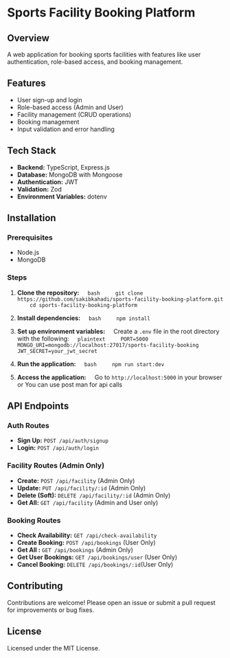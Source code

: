 # Sports Facility Booking Platform

## Overview

A web application for booking sports facilities with features like user authentication, role-based access, and booking management.

## Features

- User sign-up and login
- Role-based access (Admin and User)
- Facility management (CRUD operations)
- Booking management
- Input validation and error handling

## Tech Stack

- **Backend:** TypeScript, Express.js
- **Database:** MongoDB with Mongoose
- **Authentication:** JWT
- **Validation:** Zod
- **Environment Variables:** dotenv

## Installation

### Prerequisites

- Node.js
- MongoDB

### Steps

1. **Clone the repository:**
       `bash
    git clone https://github.com/sakibkahadi/sports-facility-booking-platform.git
    cd sports-facility-booking-platform
    `

2. **Install dependencies:**
       `bash
    npm install
    `

3. **Set up environment variables:**
       Create a `.env` file in the root directory with the following:
       `plaintext
    PORT=5000
    MONGO_URI=mongodb://localhost:27017/sports-facility-booking
    JWT_SECRET=your_jwt_secret
    `

4. **Run the application:**
       `bash
    npm run start:dev
    `

5. **Access the application:**
       Go to `http://localhost:5000` in your browser or You can use post man for api calls

## API Endpoints

### Auth Routes

- **Sign Up:** `POST /api/auth/signup`
- **Login:** `POST /api/auth/login`

### Facility Routes (Admin Only)

- **Create:** `POST /api/facility` (Admin Only)
- **Update:** `PUT /api/facility/:id` (Admin Only)
- **Delete (Soft):** `DELETE /api/facility/:id` (Admin Only)
- **Get All:** `GET /api/facility` (Admin and User only)

### Booking Routes

- **Check Availability:** `GET /api/check-availability`
- **Create Booking:** `POST /api/bookings` (User Only)
- **Get All :** `GET /api/bookings` (Admin Only)
- **Get User Bookings:** `GET /api/bookings/user` (User Only)
- **Cancel Booking:** `DELETE /api/bookings/:id`(User Only)

## Contributing

Contributions are welcome! Please open an issue or submit a pull request for improvements or bug fixes.

## License

Licensed under the MIT License.
